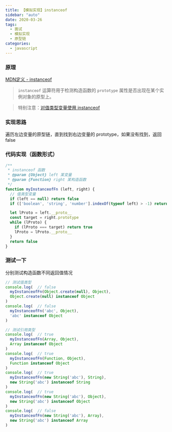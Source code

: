 ```yaml
---
title: 【模拟实现】instanceof
sidebar: "auto"
date: 2020-03-26
tags:
  - 面试
  - 模拟实现
  - 原型链
categories:
  - javascript
---
```


### 原理

[MDN定义 - instanceof](https://developer.mozilla.org/zh-CN/docs/Web/JavaScript/Reference/Operators/instanceof)

> `instanceof` 运算符用于检测构造函数的 `prototype` 属性是否出现在某个实例对象的原型上。

> 特别注意：[对值类型变量使用 instanceof](https://stackoverflow.com/questions/203739/why-does-instanceof-return-false-for-some-literals)

### 实现思路

遍历左边变量的原型链，直到找到右边变量的 prototype，如果没有找到，返回 false

### 代码实现（函数形式）

```js
/**
 * instanceof 函数
 * @param {Object} left 某变量
 * @param {Function} right 某构造函数
 */
function myInstanceofFn (left, right) {
  // 值类型变量
  if (left == null) return false
  if (['boolean', 'string', 'number'].indexOf(typeof left) > -1) return false

  let lProto = left.__proto__
  const target = right.prototype
  while (lProto) {
    if (lProto === target) return true
    lProto = lProto.__proto__
  }
  return false
}
```

### 测试一下

分别测试构造函数不同返回值情况

```js
// 测试值类型
console.log(  // false
  myInstanceofFn(Object.create(null), Object),
  Object.create(null) instanceof Object
)
console.log(  // false
  myInstanceofFn('abc', Object),
  'abc' instanceof Object
)

// 测试引用类型
console.log(  // true
  myInstanceofFn(Array, Object),
  Array instanceof Object
)
console.log(  // true
  myInstanceofFn(Function, Object),
  Function instanceof Object
)
console.log(  // true
  myInstanceofFn(new String('abc'), String),
  new String('abc') instanceof String
)
console.log(  // true
  myInstanceofFn(new String('abc'), Object),
  new String('abc') instanceof Object
)
console.log(  // false
  myInstanceofFn(new String('abc'), Array),
  new String('abc') instanceof Array
)
```
